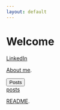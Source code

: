```yaml
---
layout: default
---
```


# Welcome

[LinkedIn](https://www.linkedin.com/in/owen-williams-6768071b7)

[About me](./Aboutme.md).

<div class="dropdown">
    <button>Posts</button>
</div>
<div class="dropdown-content">
    <a rel="posts" target="_blank" href="./posts.md">posts</a>













[README](./README.md).
